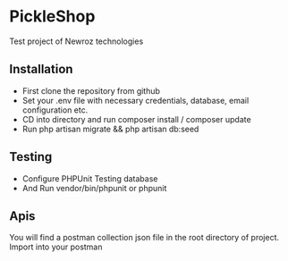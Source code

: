 # PickleShop
Test project of Newroz technologies

## Installation

- First clone the repository from github
- Set your .env file with necessary credentials, database, email configuration etc.
- CD into directory and run composer install / composer update
- Run php artisan migrate && php artisan db:seed

## Testing

- Configure PHPUnit Testing database
- And Run vendor/bin/phpunit or phpunit

## Apis

You will find a postman collection json file in the root directory of project. Import into your postman
